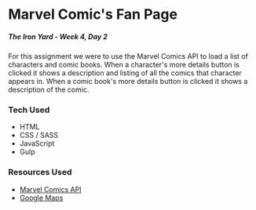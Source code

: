 # Marvel Comic's Fan Page

##### The Iron Yard - Week 4, Day 2

For this assignment we were to use the Marvel Comics API to load a list of characters and comic books. When a character's more details button is clicked it shows a description and listing of all the comics that character appears in. When a comic book's more details button is clicked it shows a description of the comic.


### Tech Used

- HTML
- CSS / SASS
- JavaScript
- Gulp


### Resources Used

- [Marvel Comics API](https://developer.marvel.com/)
- [Google Maps](http://google.com/maps)